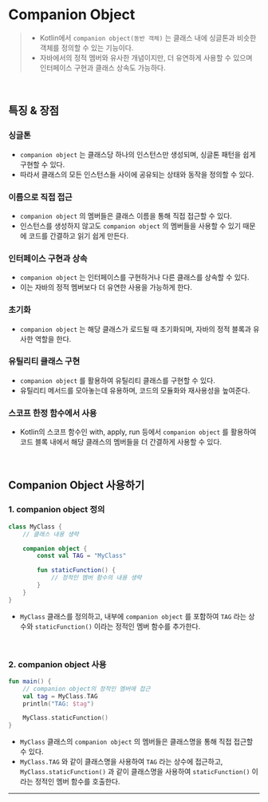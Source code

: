# **Companion Object**
> - Kotlin에서 `companion object(동반 객체)` 는 클래스 내에 싱글톤과 비슷한 객체를 정의할 수 있는 기능이다.
> - 자바에서의 정적 멤버와 유사한 개념이지만, 더 유연하게 사용할 수 있으며 인터페이스 구현과 클래스 상속도 가능하다.

<br>

## **특징 & 장점**
### 싱글톤
- `companion object` 는 클래스당 하나의 인스턴스만 생성되며, 싱글톤 패턴을 쉽게 구현할 수 있다.
- 따라서 클래스의 모든 인스턴스들 사이에 공유되는 상태와 동작을 정의할 수 있다.

### 이름으로 직접 접근
- `companion object` 의 멤버들은 클래스 이름을 통해 직접 접근할 수 있다.
- 인스턴스를 생성하지 않고도 `companion object` 의 멤버들을 사용할 수 있기 때문에 코드를 간결하고 읽기 쉽게 만든다.

### 인터페이스 구현과 상속
- `companion object` 는 인터페이스를 구현하거나 다른 클래스를 상속할 수 있다.
- 이는 자바의 정적 멤버보다 더 유연한 사용을 가능하게 한다.

### 초기화
- `companion object` 는 해당 클래스가 로드될 때 초기화되며, 자바의 정적 블록과 유사한 역할을 한다.

### 유틸리티 클래스 구현
- `companion object` 를 활용하여 유틸리티 클래스를 구현할 수 있다.
- 유틸리티 메서드를 모아놓는데 유용하며, 코드의 모듈화와 재사용성을 높여준다.

### 스코프 한정 함수에서 사용
- Kotlin의 스코프 함수인 with, apply, run 등에서 `companion object` 를 활용하여 코드 블록 내에서 해당 클래스의 멤버들을 더 간결하게 사용할 수 있다.

<br>

## **Companion Object 사용하기**
### 1. companion object 정의
```kotlin
class MyClass {
    // 클래스 내용 생략

    companion object {
        const val TAG = "MyClass"

        fun staticFunction() {
            // 정적인 멤버 함수의 내용 생략
        }
    }
}
```
- `MyClass` 클래스를 정의하고, 내부에 `companion object` 를 포함하여 `TAG` 라는 상수와 `staticFunction()` 이라는 정적인 멤버 함수를 추가한다.

<br>

### 2. companion object 사용
```kotlin
fun main() {
    // companion object의 정적인 멤버에 접근
    val tag = MyClass.TAG
    println("TAG: $tag")

    MyClass.staticFunction()
}
```
- `MyClass` 클래스의 `companion object` 의 멤버들은 클래스명을 통해 직접 접근할 수 있다. 
- `MyClass.TAG` 와 같이 클래스명을 사용하여 `TAG` 라는 상수에 접근하고, `MyClass.staticFunction()` 과 같이 클래스명을 사용하여 `staticFunction()` 이라는 정적인 멤버 함수를 호출한다.

***